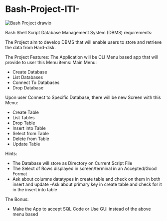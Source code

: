 # Bash-Project-ITI-
![Bash Project drawio](https://user-images.githubusercontent.com/93389016/150598101-24c38756-f977-4200-8466-c9957beb3a89.png)

Bash Shell Script Database Management System (DBMS) requirements:  

The Project aim to develop DBMS that will enable users to store and retrieve the data from Hard-disk.

The Project Features:
The Application will be CLI Menu based app that will provide to user this Menu items:
Main Menu:
- Create Database
- List Databases
- Connect To Databases
- Drop Database

Upon user Connect to Specific Database, there will be new Screen with this Menu:
- Create Table 
- List Tables
- Drop Table
- Insert into Table
- Select from Table
- Delete from Table
- Update Table

Hints:
- The Database will store as Directory on Current Script File
- The Select of Rows displayed in screen/terminal in an Accepted/Good Format
- Ask about columns datatypes in create table and check on them in both insert and update
-Ask about primary key in create table and check for it in the insert into table

The Bonus:
- Make the App to accept SQL Code or Use GUI instead of the above menu based 
